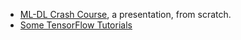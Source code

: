 
- [ML-DL Crash Course](./JupyterNotebooks/deep.learning.crash.course/README.md), a presentation, from scratch.
- [Some TensorFlow Tutorials](./JupyterNotebooks/tf-tutorials/basic-101/README.md)

